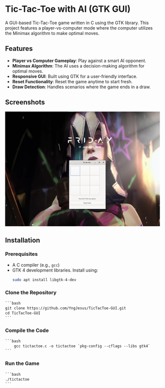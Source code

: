 # Tic-Tac-Toe with AI (GTK GUI)

A GUI-based Tic-Tac-Toe game written in C using the GTK library. This project features a player-vs-computer mode where the computer utilizes the Minimax algorithm to make optimal moves.

## Features

- **Player vs Computer Gameplay**: Play against a smart AI opponent.
- **Minimax Algorithm**: The AI uses a decision-making algorithm for optimal moves.
- **Responsive GUI**: Built using GTK for a user-friendly interface.
- **Reset Functionality**: Reset the game anytime to start fresh.
- **Draw Detection**: Handles scenarios where the game ends in a draw.

## Screenshots

![alt text](image.png)

## Installation

### Prerequisites

- A C compiler (e.g., `gcc`)
- GTK 4 development libraries. Install using:
  ```bash
  sudo apt install libgtk-4-dev
  ```

### Clone the Repository

    ```bash
    git clone https://github.com/YngJesus/TicTacToe-GUI.git
    cd TicTacToe-GUI
    ```

### Compile the Code

    ```bash
        gcc tictactoe.c -o tictactoe `pkg-config --cflags --libs gtk4`
    ```

### Run the Game

    ```bash
    ./tictactoe
    ```
